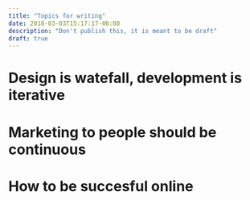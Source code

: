 ```yaml
---
title: "Topics for writing"
date: 2018-03-03T15:17:17-06:00
description: "Don't publish this, it is meant to be draft"
draft: true
---
```



# Design is watefall, development is iterative

# Marketing to people should be continuous

# How to be succesful online
